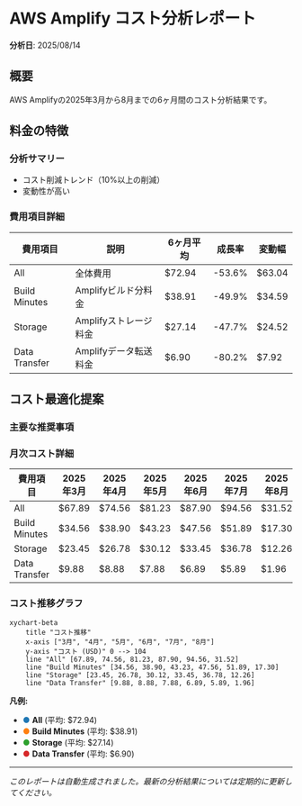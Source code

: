 # AWS Amplify コスト分析レポート

**分析日**: 2025/08/14

## 概要

AWS Amplifyの2025年3月から8月までの6ヶ月間のコスト分析結果です。

## 料金の特徴

### 分析サマリー
- コスト削減トレンド（10%以上の削減）
- 変動性が高い

### 費用項目詳細

| 費用項目 | 説明 | 6ヶ月平均 | 成長率 | 変動幅 |
|---------|------|----------|--------|--------|
| All | 全体費用 | $72.94 | -53.6% | $63.04 |
| Build Minutes | Amplifyビルド分料金 | $38.91 | -49.9% | $34.59 |
| Storage | Amplifyストレージ料金 | $27.14 | -47.7% | $24.52 |
| Data Transfer | Amplifyデータ転送料金 | $6.90 | -80.2% | $7.92 |

## コスト最適化提案

### 主要な推奨事項

### 月次コスト詳細

| 費用項目 | 2025年3月 | 2025年4月 | 2025年5月 | 2025年6月 | 2025年7月 | 2025年8月 |
|---------|---------|---------|---------|---------|---------|---------|
| All | $67.89 | $74.56 | $81.23 | $87.90 | $94.56 | $31.52 |
| Build Minutes | $34.56 | $38.90 | $43.23 | $47.56 | $51.89 | $17.30 |
| Storage | $23.45 | $26.78 | $30.12 | $33.45 | $36.78 | $12.26 |
| Data Transfer | $9.88 | $8.88 | $7.88 | $6.89 | $5.89 | $1.96 |

### コスト推移グラフ

```mermaid
xychart-beta
    title "コスト推移"
    x-axis ["3月", "4月", "5月", "6月", "7月", "8月"]
    y-axis "コスト (USD)" 0 --> 104
    line "All" [67.89, 74.56, 81.23, 87.90, 94.56, 31.52]
    line "Build Minutes" [34.56, 38.90, 43.23, 47.56, 51.89, 17.30]
    line "Storage" [23.45, 26.78, 30.12, 33.45, 36.78, 12.26]
    line "Data Transfer" [9.88, 8.88, 7.88, 6.89, 5.89, 1.96]
```

**凡例:**
- <span style="color:#1f77b4">●</span> **All** (平均: $72.94)
- <span style="color:#ff7f0e">●</span> **Build Minutes** (平均: $38.91)
- <span style="color:#2ca02c">●</span> **Storage** (平均: $27.14)
- <span style="color:#d62728">●</span> **Data Transfer** (平均: $6.90)

---
*このレポートは自動生成されました。最新の分析結果については定期的に更新してください。*
